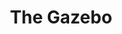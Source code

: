 ---
title: The Gazebo
year: 1968
opening_date: 1968-02-23
closing_date: 1968-03-09
layout: productions
featured_image: 
image_caption:
image_credit:
playbill:
category:
Theatre: Theatre Jacksonville
Venue: Little Theatre
cast:
  Elliott Nash: Paul Galloway
  Harlow Edison: Norman Howard
  Matilda: Irene Helen Walsh
  Nell Nash: Elise Hallowes
  Mrs. Chandler: Debbie Dunn
  Mr. Thorp: Ham Waddell
  The Dook: Walter Hyams
  Louie: Marshall Nazworth-Aronowitz
  Jenkins: Don Stevenson
  Dr. Wyner: Ron Griffis
  Druker: Lauren Murray
crew:
  Director: Robert Knowles
  Scenic Design: 
    - Phil Fitzpatrick
    - Ed Heist, Jr.
  Stage Manager: Ron Griffis
  Lighting: 
    - Bill Bacon
    - Randy Meaders
    - Jane Boyd
  Sound: 
    - Ross Henderson
    - Carol Lucas
  Costumes: Jean Fullerton
  Properties: 
    - Esther Barnes
    - Chairman Maria Alarcon
    - Gladys Dale
    - Deborah Krobalski
    - Dorthy Lindsay
    - Katie Raven
  Make-up: Terry McIntire
  Set Construction: 
    - Harriet Miltenberg
    - Lauren Murray
    - Bill Bacon
    - Randy Meaders
    - Ross Henderson
    - Nancy Fitzpatrick
    - Edith Gooding
    - Debbie Meade
  About the Cast Notes: Terry McIntire
external_links:
---